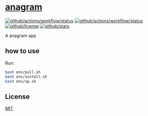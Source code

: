 # [anagram]()

[![github/actions/workflow/status](https://img.shields.io/github/actions/workflow/status/brtmvdl/anagram/docker-push.yml?label=docker)](https://img.shields.io/github/actions/workflow/status/brtmvdl/anagram/docker-push.yml) [![github/actions/workflow/status](https://img.shields.io/github/actions/workflow/status/brtmvdl/anagram/docker-push.yml?label=artifacts)](https://img.shields.io/github/actions/workflow/status/brtmvdl/anagram/github-release.yml) [![github/license](https://img.shields.io/github/license/brtmvdl/anagram)](https://img.shields.io/github/license/brtmvdl/anagram) [![github/stars](https://img.shields.io/github/stars/brtmvdl/anagram?style=social)](https://img.shields.io/github/stars/brtmvdl/antify?style=social)

A anagram app

## how to use

Run:

```sh
bash env/pull.sh
bash env/install.sh
bash env/up.sh
```

## License

[MIT](./LICENSE)
